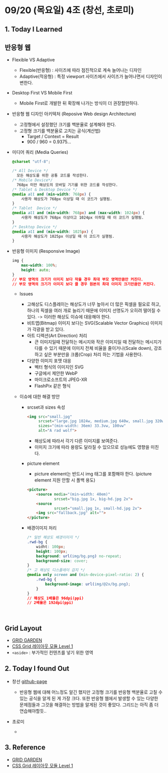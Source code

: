 # 09/20 (목요일) 4조 (창선, 초로미)

## 1. Today I Learned

## 반응형 웹

- Flexible VS Adaptive

  - Flexible(반응형) : 사이즈에 따라 점진적으로 계속 늘어나는 디자인
  - Adaptive(적응형) : 특정 viewport 사이즈에서 사이즈가 늘어나면서 디자인이 변한다.

- Desktop First VS Mobile First

  - Mobile First로 개발한 뒤 확장해 나가는 방식이 더 권장할만하다.

- 반응형 웹 디자인 아키텍처 (Reposive Web design Architecture)

  - 고정형에서 설정했던 크기를 백분율로 설계해야 한다.
  - 고정형 크기를 백분율로 고치는 공식(계산법)
    - Target / Context = Result
    - 900 / 960 = 0.9375...

- 미디어 쿼리 (Media Queries)

  ```css
  @charset "utf-8";
  
  /* All Device */
  	모든 해상도를 위한 공통 코드를 작성한다.
  /* Mobile Device*/
  	768px 미만 해상도의 모바일 기기를 위한 코드를 작성한다.
  /* Tablet & Desktop Device */
  @media all and (min-width: 768px) {
      사용자 해상도가 768px 이상일 때 이 코드가 실행됨.
  }
  /* Tablet  Device */
  @media all and (min-width: 768px) and (max-width: 1024px) {
      사용자 해상도가 768px 이상이고 1024px 이하일 때 이 코드가 실행됨.
  }
  /* Desktop Device */
  @media all and (min-width: 1025px) {
      사용자 해상도가 1025px 이상일 때 이 코드가 실행됨.
  }
  ```

- 반응형 이미지 (Responsive Image)

  ```css
  img {
      max-width: 100%;
      height: auto;
  }	
  // 부모 영역의 크기가 이미지 보다 작을 경우 최대 부모 영역만큼만 커진다.
  // 부모 영역의 크기가 이미지 보다 클 경우 원본의 최대 이미지 크기만큼만 커진다.
  ```

  - Issues

    - 고해상도 디스플레이는 해상도가 너무 높아서 더 많은 픽셀을 필요로 하고, 하나의 픽셀을 여러 개로 늘리기 때문에 이미지 선명도가 오히려 떨어질 수 있다. -> 이러한 해상도 이슈에 대응해야 한다.
    - 비트맵(Bitmap) 이미지 보다는 SVG(Scalable Vector Graphics) 이미지가 각광을 받고 있다.
    - 아트 디렉션(Art Direction) 처리
      - 큰 이미지일때 전달하는 메시지와 작은 이미지일 때 전달하는 메시지가 다를 수 있기 때문에 이미지 전체 비율을 줄이거나(Scale down), 강조하고 싶은 부분만을 크롭(Crop) 처리 하는 기법을 사용한다.
    - 다양한 이미지 포맷 대응
      - 벡터 형식의 이미지인 SVG
      - 구글에서 제안한 WebP
      - 마이크로소프트의 JPEG-XR
      - FlashPix 같은 형식

  - 이슈에 대한 해결 방안

    - srcset과 sizes 속성

      ```html
      <img src="small.jpg"
           srcset="large.jpg 1024w, medium.jpg 640w, small.jpg 320w"
           sizes="(min-width: 36em) 33.3vw, 100vw"
           alt="A rad wolf">
      ```

      - 해상도에 따라서 각기 다른 이미지를 보여준다.
      - 이미지 크기에 따라 용량도 달라질 수 있으므로 성능에도 영향을 미친다.

    - picture element

      - picture element는 반드시 img 태그를 포함해야 한다. (picture element 지원 안할 시 폴백 용도)

      ```html
      <picture>
          <source media="(min-width: 40em)"
                  srcset="big.jpg 1x, big-hd.jpg 2x">
          <source
                  srcset="small.jpg 1x, small-hd.jpg 2x">
          <img src="fallback.jpg" alt="">
      </picture>
      ```

    - 배경이미지 처리

      ```css
      /* 일반 해상도 배경이미지 */
      .rwd-bg {
          widht: 100px;
          height: 100px;
          background: url(img/bg.png) no-repeat;
          background-size: cover;
      }
      /* 고 해상도 디스플레이 감지 */
      @media only screen and (min-device-pixel-ratio: 2) {
          .rwd-bg {
              background-image: url(img/@2x/bg.png);
          }
      }
      // 해상도 1배율은 96dpi(ppi)
      // 2배율은 192dpi(ppi)
      ```

<br/>

## Grid Layout

- [GRID GARDEN](http://cssgridgarden.com/#ko)
- [CSS Grid 레이아웃 모듈 Level 1](https://uid.gitbook.io/css-grid)
- `<aside>` : 부가적인 컨텐츠를 넣기 위한 영역




## 2. Today I found Out

- 창선 [github-page](https://shiincs.github.io/day-13/)
  - 반응형 웹에 대해 어느정도 알긴 했지만 고정형 크기를 반응형 백분율로 고칠 수 있는 공식을 알게 된 게 가장 크다. 또한 반응형 웹에서 발생할 수 있는 다양한 문제점들과 그것을 해결하는 방법을 알게된 것이 좋았다. 그리드는 아직 좀 더 연습해야할듯..

- 초로미 

  - 




## 3. Reference 

- [GRID GARDEN](http://cssgridgarden.com/#ko)
- [CSS Grid 레이아웃 모듈 Level 1](https://uid.gitbook.io/css-grid)
